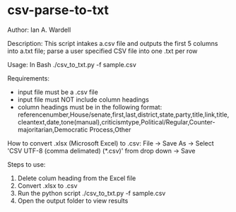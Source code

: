 # csv-parse-to-txt
Author: Ian A. Wardell

Description: This script intakes a.csv file and outputs the first 5 columns into a.txt file; parse a user specified CSV file into one .txt per row

Usage: 
In Bash ./csv_to_txt.py -f sample.csv

Requirements: 
- input file must be a .csv file 
- input file must NOT include column headings 
- column headings must be in the following format:
referencenumber,House/senate,first,last,district,state,party,title,link,title,cleantext,date,tone(manual),criticismtype,Political/Regular,Counter-majoritarian,Democratic Process,Other

How to convert .xlsx (Microsoft Excel) to .csv:
File -> Save As -> Select 'CSV UTF-8 (comma delimated) (*.csv)' from drop down -> Save 

Steps to use:
1) Delete colum heading from the Excel file 
2) Convert .xlsx to .csv
3) Run the python script ./csv_to_txt.py -f sample.csv
4) Open the output folder to view results
